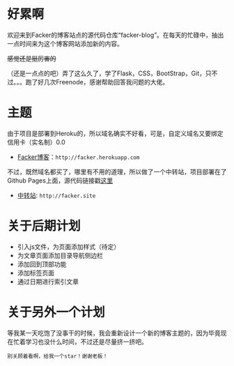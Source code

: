 好累啊
===
欢迎来到Facker的博客站点的源代码仓库“facker-blog”。在每天的忙碌中，抽出一点时间来为这个博客网站添加新的内容。

~~感觉还是挺厉害的~~

（还是一点点的吧）弄了这么久了，学了Flask，CSS，BootStrap，Git，只不过。。。跑了好几次Freenode，感谢帮助回答我问题的大佬。

主题
===
由于项目是部署到Heroku的，所以域名确实不好看，可是，自定义域名又要绑定信用卡（实名制）0.0

+ [Facker博客](http://facker.herokuapp.com)：`http://facker.herokuapp.com`

不过，既然域名都买了，哪里有不用的道理，所以做了一个中转站，项目部署在了Github Pages上面，源代码链接戳[这里](https://github.com/f-boss/Transfer-station)

+ [中转站](http://facker.site): `http://facker.site`

关于后期计划
===
+ 引入js文件，为页面添加样式（待定）
+ 为文章页面添加目录导航侧边栏
+ 添加回到顶部功能
+ 添加标签页面
+ 通过日期进行索引文章

关于另外一个计划
===
等我某一天吃饱了没事干的时候，我会重新设计一个新的博客主题的，因为毕竟现在忙着学习也没什么时间，不过还是尽量挤一挤吧。

`别关顾着看啊，给我一个star！谢谢老板！`
